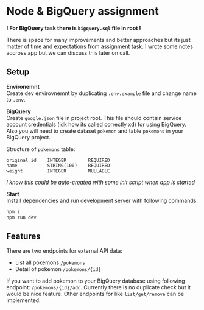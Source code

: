 # Node & BigQuery assignment

__! For BigQuery task there is `bigquery.sql` file in root !__

There is space for many improvements and better approaches but its just matter of time and expectations from assignment task. I wrote some notes accross app but we can discuss this later on call.

## Setup

__Environemnt__
<br>
Create dev envirovnemnt by duplicating `.env.example` file and change name to `.env`.

__BigQuery__
<br>
Create `google.json` file in project root. This file should contain service account credentials (idk how its called correctly xd) for using BigQuery. Also you will need to create dataset `pokemon` and table `pokemons` in your BigQuery project.

Structure of `pokemons` table:

```
original_id    INTEGER        REQUIRED
name           STRING(100)    REQUIRED
weight         INTEGER        NULLABLE
```

_I know this could be auto-created with some init script when app is started_


__Start__
<br>
Install dependencies and run development server with following commands:

```bash
npm i
npm run dev
```

## Features

There are two endpoints for external API data:
  - List all pokemons `/pokemons`
  - Detail of pokemon `/pokemons/{id}`

If you want to add pokemon to your BigQuery database using following endpoint: `/pokemons/{id}/add`. Currently there is no duplicate check but it would be nice feature. Other endpoints for like `list/get/remove` can be implemented.
